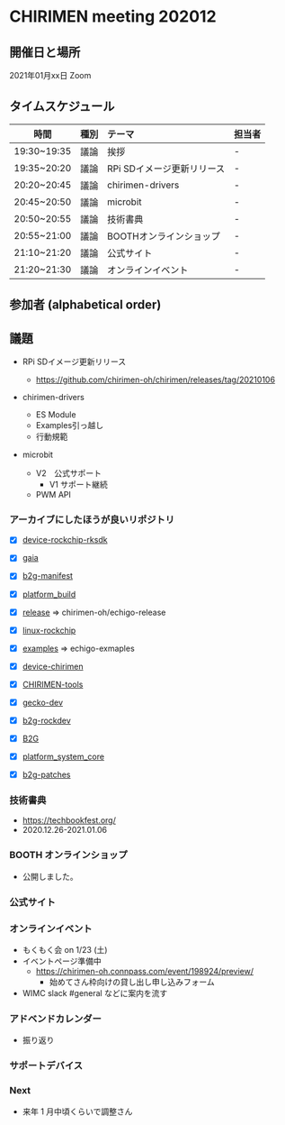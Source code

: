 # CHIRIMEN meeting 202012

## 開催日と場所
2021年01月xx日 Zoom

## タイムスケジュール
|時間|種別|テーマ|担当者|
|:----:|:----:|:----|:----|
|19:30~19:35|議論|挨拶|-|
|19:35~20:20|議論|RPi SDイメージ更新リリース|-|
|20:20~20:45|議論|chirimen-drivers|-|
|20:45~20:50|議論|microbit|-|
|20:50~20:55|議論|技術書典|-|
|20:55~21:00|議論|BOOTHオンラインショップ|-|
|21:10~21:20|議論|公式サイト|-|
|21:20~21:30|議論|オンラインイベント|-|

## 参加者 (alphabetical order)


## 議題
* RPi SDイメージ更新リリース
  - https://github.com/chirimen-oh/chirimen/releases/tag/20210106

* chirimen-drivers
  * ES Module 
  * Examples引っ越し
  * 行動規範
* microbit
  * V2　公式サポート
      * V1 サポート継続
  * PWM API

### アーカイブにしたほうが良いリポジトリ
- [x] [device-rockchip-rksdk](https://github.com/chirimen-oh/device-rockchip-rksdk)
- [x] [gaia](https://github.com/chirimen-oh/gaia)
- [x] [b2g-manifest](https://github.com/chirimen-oh/b2g-manifest)
- [x] [platform_build](https://github.com/chirimen-oh/platform_build)
- [x] [release](https://github.com/chirimen-oh/release) ⇒  chirimen-oh/echigo-release
- [x] [linux-rockchip](https://github.com/chirimen-oh/linux-rockchip)
- [x] [examples](https://github.com/chirimen-oh/examples) => echigo-exmaples
- [x] [device-chirimen](https://github.com/chirimen-oh/device-chirimen)
- [x] [CHIRIMEN-tools](https://github.com/chirimen-oh/CHIRIMEN-tools)
- [x] [gecko-dev](https://github.com/chirimen-oh/gecko-dev)
- [x] [b2g-rockdev](https://github.com/chirimen-oh/b2g-rockdev)
- [x] [B2G](https://github.com/chirimen-oh/B2G)
- [x] [platform_system_core](https://github.com/chirimen-oh/platform_system_core)
- [x] [b2g-patches](https://github.com/chirimen-oh/b2g-patches)


### 技術書典
- https://techbookfest.org/
- 2020.12.26-2021.01.06

### BOOTH オンラインショップ
- 公開しました。

### 公式サイト

### オンラインイベント
- もくもく会 on 1/23 (土)
- イベントページ準備中
  - https://chirimen-oh.connpass.com/event/198924/preview/
    - 始めてさん枠向けの貸し出し申し込みフォーム
- WIMC slack #general などに案内を流す


### アドベンドカレンダー
- 振り返り

### サポートデバイス


### Next

- 来年 1 月中頃くらいで調整さん
